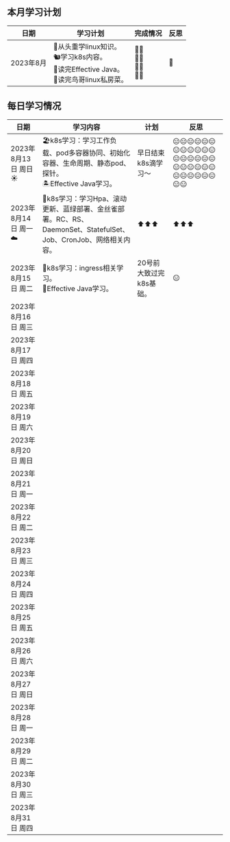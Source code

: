 ## 本月学习计划

| 日期      | 学习计划                                                     | 完成情况                | 反思 |
| --------- | ------------------------------------------------------------ | ----------------------- | ---- |
| 2023年8月 | 🦥从头重学linux知识。<br/>🐿️学习k8s内容。<br/>💫读完Effective Java。<br/>🍑读完鸟哥linux私房菜。 | 🤦‍♂️<br/>🤦‍♂️<br/>🤦‍♂️<br/>🤦‍♂️ | 🤔️    |

  

## 每日学习情况

| 日期                 | 学习内容                                                     | 计划                    | 反思                             |
| -------------------- | ------------------------------------------------------------ | ----------------------- | -------------------------------- |
| 2023年8月13日 周日 ☀️ | 🏖️k8s学习：学习工作负载、pod多容器协同、初始化容器、生命周期、静态pod、探针。<br/>🏝️Effective Java学习。 | 早日结束k8s滴学习～     | 😑😑😑😑😑😑😑😑😑😑😑😑😑😑😑😑😑😑😑😑😑😑😑😑😑😑😑😑😑😑😑😑 |
| 2023年8月14日 周一☁️  | 🍦k8s学习：学习Hpa、滚动更新、蓝绿部署、金丝雀部署。RC、RS、DaemonSet、StatefulSet、Job、CronJob、网络相关内容。 | ⬆️⬆️⬆️                     | ⬆️⬆️⬆️                              |
| 2023年8月15日 周二   | 🍩k8s学习：ingress相关学习。<br/>🥜Effective Java学习。        | 20号前大致过完k8s基础。 | 😑                                |
| 2023年8月16日 周三   |                                                              |                         |                                  |
| 2023年8月17日 周四   |                                                              |                         |                                  |
| 2023年8月18日 周五   |                                                              |                         |                                  |
| 2023年8月19日 周六   |                                                              |                         |                                  |
| 2023年8月20日 周日   |                                                              |                         |                                  |
| 2023年8月21日 周一   |                                                              |                         |                                  |
| 2023年8月22日 周二   |                                                              |                         |                                  |
| 2023年8月23日 周三   |                                                              |                         |                                  |
| 2023年8月24日 周四   |                                                              |                         |                                  |
| 2023年8月25日 周五   |                                                              |                         |                                  |
| 2023年8月26日 周六   |                                                              |                         |                                  |
| 2023年8月27日 周日   |                                                              |                         |                                  |
| 2023年8月28日 周一   |                                                              |                         |                                  |
| 2023年8月29日 周二   |                                                              |                         |                                  |
| 2023年8月30日 周三   |                                                              |                         |                                  |
| 2023年8月31日 周四   |                                                              |                         |                                  |

